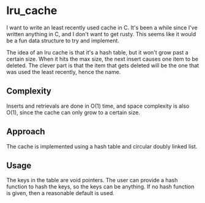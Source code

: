 # lru_cache

I want to write an least recently used cache in C. It's been a while since I've written anything in C, and I don't want to get rusty.
This seems like it would be a fun data structure to try and implement.

The idea of an lru cache is that it's a hash table, but it won't grow past a certain size. When it hits the max size, the next insert causes one item to be deleted. The clever part is that the item that gets deleted will be the one that was used the least recently,
hence the name.

## Complexity

Inserts and retrievals are done in O(1) time, and space complexity is also O(1), since the cache can only grow to a certain size.

## Approach

The cache is implemented using a hash table and circular doubly linked list.

## Usage

The keys in the table are void pointers. The user can provide a hash function to hash the keys, so the keys can be anything. If no hash function is given, then a reasonable default is used.